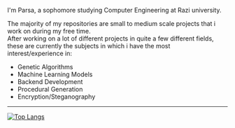 I'm Parsa, a sophomore studying Computer Engineering at Razi university.  

The majority of my repositories are small to medium scale projects that i work on during my free time.  
After working on a lot of different projects in quite a few different fields, these are currently the subjects in which i have the most interest/experience in:   
- Genetic Algorithms
- Machine Learning Models
- Backend Development
- Procedural Generation
- Encryption/Steganography
   
-------------------

[![Top Langs](https://github-readme-stats.vercel.app/api/top-langs/?username=Procedurally-Generated-Human&layout=compact)](https://github.com/anuraghazra/github-readme-stats)



<!---
Procedurally-Generated-Human/Procedurally-Generated-Human is a ✨ special ✨ repository because its `README.md` (this file) appears on your GitHub profile.
You can click the Preview link to take a look at your changes.
--->

